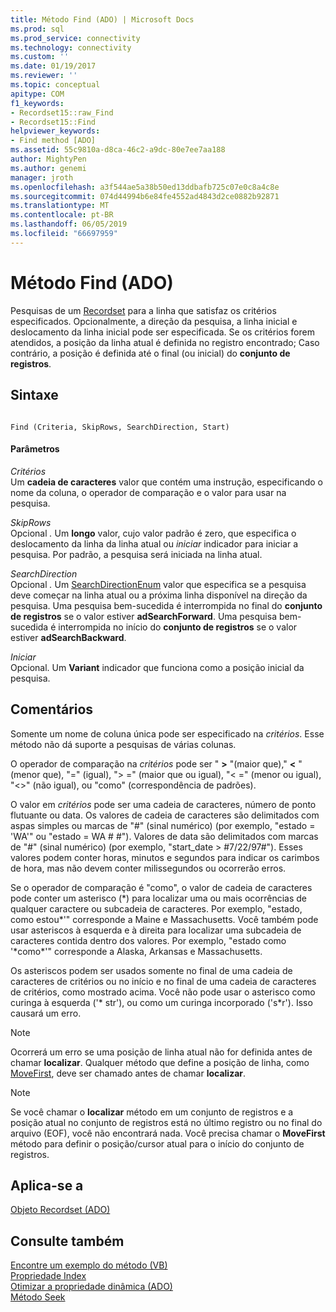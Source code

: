 ```yaml
---
title: Método Find (ADO) | Microsoft Docs
ms.prod: sql
ms.prod_service: connectivity
ms.technology: connectivity
ms.custom: ''
ms.date: 01/19/2017
ms.reviewer: ''
ms.topic: conceptual
apitype: COM
f1_keywords:
- Recordset15::raw_Find
- Recordset15::Find
helpviewer_keywords:
- Find method [ADO]
ms.assetid: 55c9810a-d8ca-46c2-a9dc-80e7ee7aa188
author: MightyPen
ms.author: genemi
manager: jroth
ms.openlocfilehash: a3f544ae5a38b50ed13ddbafb725c07e0c8a4c8e
ms.sourcegitcommit: 074d44994b6e84fe4552ad4843d2ce0882b92871
ms.translationtype: MT
ms.contentlocale: pt-BR
ms.lasthandoff: 06/05/2019
ms.locfileid: "66697959"
---
```

# <a name="find-method-ado"></a>Método Find (ADO)
Pesquisas de um [Recordset](../../../ado/reference/ado-api/recordset-object-ado.md) para a linha que satisfaz os critérios especificados. Opcionalmente, a direção da pesquisa, a linha inicial e deslocamento da linha inicial pode ser especificada. Se os critérios forem atendidos, a posição da linha atual é definida no registro encontrado; Caso contrário, a posição é definida até o final (ou inicial) do **conjunto de registros**.  
  
## <a name="syntax"></a>Sintaxe  
  
```  
  
Find (Criteria, SkipRows, SearchDirection, Start)  
```  
  
#### <a name="parameters"></a>Parâmetros  
 *Critérios*  
 Um **cadeia de caracteres** valor que contém uma instrução, especificando o nome da coluna, o operador de comparação e o valor para usar na pesquisa.  
  
 *SkipRows*  
 Opcional *.* Um **longo** valor, cujo valor padrão é zero, que especifica o deslocamento da linha da linha atual ou *iniciar* indicador para iniciar a pesquisa. Por padrão, a pesquisa será iniciada na linha atual.  
  
 *SearchDirection*  
 Opcional *.* Um [SearchDirectionEnum](../../../ado/reference/ado-api/searchdirectionenum.md) valor que especifica se a pesquisa deve começar na linha atual ou a próxima linha disponível na direção da pesquisa. Uma pesquisa bem-sucedida é interrompida no final do **conjunto de registros** se o valor estiver **adSearchForward**. Uma pesquisa bem-sucedida é interrompida no início do **conjunto de registros** se o valor estiver **adSearchBackward**.  
  
 *Iniciar*  
 Opcional. Um **Variant** indicador que funciona como a posição inicial da pesquisa.  
  
## <a name="remarks"></a>Comentários  
 Somente um nome de coluna única pode ser especificado na *critérios*. Esse método não dá suporte a pesquisas de várias colunas.  
  
 O operador de comparação na *critérios* pode ser " **>** "(maior que)," **\<** " (menor que), "=" (igual), "> =" (maior que ou igual), "< =" (menor ou igual), "<>" (não igual), ou "como" (correspondência de padrões).  
  
 O valor em *critérios* pode ser uma cadeia de caracteres, número de ponto flutuante ou data. Os valores de cadeia de caracteres são delimitados com aspas simples ou marcas de "#" (sinal numérico) (por exemplo, "estado = 'WA'" ou "estado = WA # #"). Valores de data são delimitados com marcas de "#" (sinal numérico) (por exemplo, "start_date > #7/22/97#"). Esses valores podem conter horas, minutos e segundos para indicar os carimbos de hora, mas não devem conter milissegundos ou ocorrerão erros.  
  
 Se o operador de comparação é "como", o valor de cadeia de caracteres pode conter um asterisco (*) para localizar uma ou mais ocorrências de qualquer caractere ou subcadeia de caracteres. Por exemplo, "estado, como estou\*'" corresponde a Maine e Massachusetts. Você também pode usar asteriscos à esquerda e à direita para localizar uma subcadeia de caracteres contida dentro dos valores. Por exemplo, "estado como '\*como\*'" corresponde a Alaska, Arkansas e Massachusetts.  
  
 Os asteriscos podem ser usados somente no final de uma cadeia de caracteres de critérios ou no início e no final de uma cadeia de caracteres de critérios, como mostrado acima. Você não pode usar o asterisco como curinga à esquerda ('* str'), ou como um curinga incorporado ('s\*r'). Isso causará um erro.  
  
> [!NOTE]
>  Ocorrerá um erro se uma posição de linha atual não for definida antes de chamar **localizar**. Qualquer método que define a posição de linha, como [MoveFirst](../../../ado/reference/ado-api/movefirst-movelast-movenext-and-moveprevious-methods-ado.md), deve ser chamado antes de chamar **localizar**.  
  
> [!NOTE]
>  Se você chamar o **localizar** método em um conjunto de registros e a posição atual no conjunto de registros está no último registro ou no final do arquivo (EOF), você não encontrará nada. Você precisa chamar o **MoveFirst** método para definir o posição/cursor atual para o início do conjunto de registros.  
  
## <a name="applies-to"></a>Aplica-se a  
 [Objeto Recordset (ADO)](../../../ado/reference/ado-api/recordset-object-ado.md)  
  
## <a name="see-also"></a>Consulte também  
 [Encontre um exemplo do método (VB)](../../../ado/reference/ado-api/find-method-example-vb.md)   
 [Propriedade Index](../../../ado/reference/ado-api/index-property.md)   
 [Otimizar a propriedade dinâmica (ADO)](../../../ado/reference/ado-api/optimize-property-dynamic-ado.md)   
 [Método Seek](../../../ado/reference/ado-api/seek-method.md)
